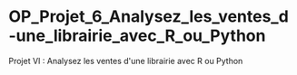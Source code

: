 # OP_Projet_6_Analysez_les_ventes_d-une_librairie_avec_R_ou_Python
Projet VI : Analysez les ventes d'une librairie avec R ou Python
